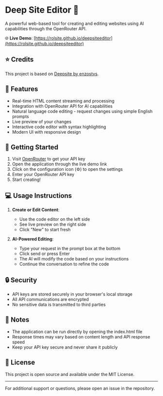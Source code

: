 # Deep Site Editor 🚀

A powerful web-based tool for creating and editing websites using AI capabilities through the OpenRouter API.

🌐 **Live Demo**: [https://rolsite.github.io/deepsiteeditor](https://rolsite.github.io/deepsiteeditor)

## ⭐ Credits

This project is based on [Deepsite by enzostvs](https://huggingface.co/spaces/enzostvs/deepsite).

## 🌟 Features

- Real-time HTML content streaming and processing
- Integration with OpenRouter API for AI capabilities
- Natural language code editing - request changes using simple English prompts
- Live preview of your changes
- Interactive code editor with syntax highlighting
- Modern UI with responsive design

## 🔑 Getting Started

1. Visit [OpenRouter](https://openrouter.ai/) to get your API key
2. Open the application through the live demo link
3. Click on the configuration icon (⚙️) to open the settings
4. Enter your OpenRouter API key
5. Start creating!

## 💻 Usage Instructions

1. **Create or Edit Content**:
   - Use the code editor on the left side
   - See live preview on the right side
   - Click "New" to start fresh

2. **AI-Powered Editing**:
   - Type your request in the prompt box at the bottom
   - Click send or press Enter
   - The AI will modify the code based on your instructions
   - Continue the conversation to refine the code

## 🔒 Security

- API keys are stored securely in your browser's local storage
- All API communications are encrypted
- No sensitive data is transmitted to third parties

## 📝 Notes

- The application can be run directly by opening the index.html file
- Response times may vary based on content length and API response speed
- Keep your API key secure and never share it publicly

## 📄 License

This project is open source and available under the MIT License.

---

For additional support or questions, please open an issue in the repository. 